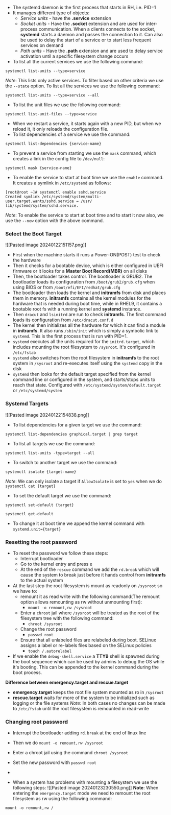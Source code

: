 - The systemd daemon is the first process that starts in RH, i.e. PID=1
- It manages different type of objects:
	- *Service units* - have the **.service** extension
	- *Socket units* - Have the **.socket** extension and are used for inter-process communication. When a clients connects to the socket, **systemd** starts a daemon and passes the connection to it. Can also be used to delay the start of a service or to start less frequent services on demand
	- *Path units* - Have the **.path** extension and are used to delay service activation until a specific filesystem change occurs
- To list all the current services we use the following command:
```
systemctl list-units --type=service
```
*Note*: This lists only active services. To filter based on other criteria we use the `--state` option. To list all the services we use the following command:
```
systemctl list-units --type=service --all
```
- To list the unit files we use the following command:
```
systemctl list-unit-files --type=service
```

- When we restart a service, it starts again with a new PID, but when we reload it, it only reloads the configuration file.
- To list dependencies of a service we use the command:
```
systemctl list-dependencies {service-name}
```
- To prevent a service from starting we use the `mask` command, which creates a link in the config file to `/dev/null`:
```
systemctl mask {service-name}
```
- To enable the service to start at boot time we use the `enable` command. It creates a symlink in `/etc/systemd` as follows:
```
[root@root ~]# systemctl enable sshd.service  
Created symlink /etc/systemd/system/multi-user.target.wants/sshd.service → /usr/ lib/systemd/system/sshd.service.
```
*Note*: To enable the service to start at boot time and to start it now also, we use the `--now` option with the above command.


### Select the Boot Target

![[Pasted image 20240122151157.png]]

- First when the machine starts it runs a Power-ON(POST) test to check the hardware
- Then it checks for a bootable device, which is either configured in UEFI firmware or it looks for a **Master Boot Record(MBR)** on all disks
- Then, the bootloader takes control. The bootloader is GRUB2. The bootloader loads its configuration from `/boot/grub2/grub.cfg` when using BIOS or from `/boot/efi/EFI/redhat/grub.cfg`
- The bootloader then loads the kernel and **initramfs** from disk and places them in memory. **initramfs** contains all the kernel modules for the hardware that is needed during boot time, while in RHEL9, it contains a bootable root fs with a running kernel and **systemd** instance.
- Then `dracut` and `lsinitrd` are run to check **initramfs**. The first command loads its configuration from `/etc/dracut.conf.d`
- The kernel then initializes all the hardware for which it can find a module in **initramfs**. It also runs `/sbin/init` which is simply a symbolic link to `systemd`. This is the first process that is run with PID=1.
- `systemd` executes all the units required for the `initrd.target`, which includes mounting the root filesystem to `/sysroot`. It's configured in `/etc/fstab`
- `systemd` also switches from the root filesystem in **initramfs** to the root system in `/sysroot` and re-executes itself using the `systemd` copy in the disk
- `systemd` then looks for the default target specified from the kernel command line or configured in the system, and starts/stops units to reach that state. Configured with `/etc/systemd/system/default.target` or `/etc/systemd/system`

### Systemd Targets

![[Pasted image 20240122154838.png]]

- To list dependencies for a given target we use the command:
```
systemctl list-dependencies graphical.target | grep target
```
- To list all targets we use the command:
```
systemctl list-units -type=target --all
```
- To switch to another target we use the command:
```
systemctl isolate {target-name}
```
*Note*: We can only isolate a target if `AllowIsolate` is set to `yes` when we do `systemctl cat {target}`
- To set the default target we use the command:
```
systemctl set-default {target}

systemctl get-default
```

- To change it at boot time we append the kernel command with `systemd.unit={target}`


### Resetting the root password
- To reset the password we follow these steps:
	- Interrupt bootloader
	- Go to the kernel entry and press e
	- At the end of the `rescue` command we add the `rd.break` which will cause the system to break just before it hands control from **initramfs** to the actual system
- At the last step the root filesystem is mount as readonly on `/sysroot` so we have to: 
	- remount it as read write with the following command(The remount option allows remounting as rw without unmounting first):
		- `mount -o remount,rw /sysroot`
	- Enter a `chroot` jail where `/sysroot` will be treated as the root of the filesystem tree with the following command:
		- `chroot /sysroot`
	- Change the root password
		- `passwd root`
	- Ensure that all unlabeled files are relabeled during boot. SELinux assigns a label or re-labels files based on the SELinux policies 
		- `touch /.autorelabel`
- If we enable the `debug-shell.service` a **TTY9** shell is spawned during the boot sequence which can be used by admins to debug the OS while it's booting. This can be appended to the kernel command during the boot process.

**Difference between emergency.target and rescue.target**
- **emergency.target** keeps the root file system mounted as ro in `/sysroot`
- **rescue.target** waits for more of the system to be initialized such as logging or the file systems
*Note*: In both cases no changes can be made to `/etc/fstab` until the root filesystem is remounted in read-write
### Changing root password
- Interrupt the bootloader adding `rd.break` at the end of linux line
- Then we do `mount -o remount,rw /sysroot`
- Enter a chroot jail using the command `chroot /sysroot`
- Set the new password with `passwd root`
- 

- When a system has problems with mounting a filesystem we use the following steps:
![[Pasted image 20240123230550.png]]
**Note**: When entering the `emergency.target` mode we need to remount the root filesystem as rw using the following command:

```
mount -o remount,rw /
```
